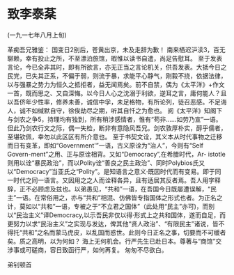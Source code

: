 # 致李泰棻

(一九一七年八月上旬)

革痴吾兄雅鉴：
国变日2别后，苍黄出京，未及走辞为歉！
南来栖迟沪渎3，百无聊赖，幸有投止之所，不至漂泊旅馆，暇惟以读书自遣，尚足告慰耳。
至于发表言论，今已全非其时，即有所欲言，亦无正当之言论机关，供吾发表。大抵今日之民党，已失其正系，不偏于弱，则流于暴，求能平心静气，刚毅不挠，依据法律，以与强暴之势力为恒久之抵拒者，益无闻焉矣。前不自禁，偶为《太平洋》+作文一首，既而思之、又自深悔。以今日人心之沈溺于利欲，逆耳之言，庸何能人？且以吾侪年少性率，修养未善，诚信中孚，未足格物，有所论列，徒召恶感。不足诲人，诚不如缄默自守，徐俟劫尽之期，听其自忏之为愈也。
阅《太平洋》知阁下与剑农之争5，持理均有独到，所有稍涉感情者，惟有“苟非……如劳乃宣”一语。但此乃剑农行文之际，偶一失检，断非有意隐风吾兄。剑农敦厚朴实，醇乎儒者，至堪钦佩，幸勿以此区区有所介意也。
至于书契文诠，其义本从时代事物之迁移而日有变革，即如“Government'”一语，古义原诠为“治人”，今则有“Self Govern-ment”之用、正与原诠相背。又如“Democracy”,在希腊时代，Ar-
istotle则用以诠“暴民政治”，而以Polity诠“善良之民主政治”、同时Polybios氏又以“Democracy”当亚氏之“Polity”。是知语言之意义·既因时代而有变易。即于同一时代之同一语言。又因用之之人而诠释各异，且有适居其反者焉。吾人用字释辞，正不必顾虑及兹也。以弟愚见，“共和”一语，在吾国今日既屡遭误解，“民主”一语。在常俗用之，亦与“共和”相混、仿佛皆专指国体之形式也者。为正名之计，莫如以“共和”一语，专被之于“不立君之国体”（此处用“民主”亦可)，而别以“民治主义”译Democracy,以示吾民非仅以得·形式上之共和国体，遂而自足，而更努力以求“民治主义”之实现与发达，俾其他“贤人政治”、“有限民主”诸说，皆不得托“共和”之名而蒙马虎皮，以乱国而惑世。此则今日正名之事，切要而不可缓者矣。质之高明，以为何如？
海上无何机会。行严先生已赴日本。尊著与“商馆”交涉事或可磋商，容日致函行严，如何再复。
匆匆不尽欲白。

弟钊顿首

